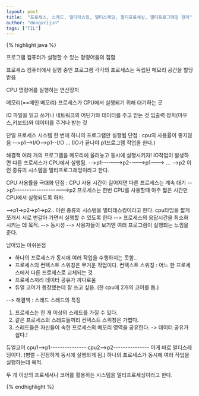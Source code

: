 ```yaml
---
layout: post
title:  "프로세스, 스레드, 멀티태스킹, 멀티스레딩, 멀티프로세싱, 멀티프로그래밍 정리"
author: "dongurijun"
tags: ["TIL"]
---
```



{% highlight java %}

프로그램
컴퓨터가 실행할 수 있는 명령어들의 집합

프로세스
컴퓨터에서 실행 중인 프로그램
각각의 프로세스는 독립된 메모리 공간을 할당 받음

CPU
명령어를 실행하는 연산장치

메모리(==메인 메모리)
프로세스가 CPU에서 실행되기 위해 대기하는 곳

IO
파일을 읽고 쓰거나 네트워크의 어딘가와 데이터를 주고 받는 것
입출력 장치(마우스,키보드)와 데이터를 주거나 받는 것

단일 프로세스 시스템
한 번에 하나의 프로그램만 실행됨
단점 : cpu의 사용률이 좋지않음
-->p1-->I/O-->p1--I/O ... (IO가 끝나야 p1프로그램 작업을 한다.)

해결책
여러 개의 프로그램을 메모리에 올려놓고 동시에 실행시키자!
IO작업이 발생하면 다른 프로세스가 CPU에서 실행됨.
-->p1------>p2---->p1---> ... -->p2
이런 종류의 시스템을 멀티프로그래밍이라고 한다.

CPU 사용률을 극대화
단점 : CPU 사용 시간이 길어지면 다른 프로세스는 계속 대기
-->p1-------------------->p2
프로세스는 한번 CPU를 사용할때 아주 짧은 시간만 CPU에서 실행되도록 하자.


-->p1->p2->p1->p2..
이런 종류의 시스템을 멀티태스킹이라고 한다.
cpu타임을 짧게 쪼개서 서로 번갈아 가면서 실행할 수 있도록 한다
--> 프로세스의 응답시간을 최소화 시키는 데 목적.
--> 동시성
--> 사용자들이 보기엔 여러 프로그램이 실행되는 느낌을 준다.

남아있는 아쉬운점
- 하나의 프로세스가 동시에 여러 작업을 수행하지는 못함..
- 프로세스의 컨텍스트 스위칭은 무거운 작업이다.
  컨텍스트 스위칭 : 어느 한 프로세스에서 다른 프로세스로 교체되는 것
- 프로세스끼리 데이터 공유가 까다로움
- 듀얼 코어가 등장했는데 잘 쓰고 싶음.
  (한 cpu에 2개의 코어를 둠.)

--> 해결책 : 스레드
스레드의 특징
1. 프로세스는 한 개 이상의 스레드를 가질 수 있다.
2. 같은 프로세스의 스레드들끼리 컨텍스트 스위칭은 가볍다.
3. 스레드들은 자신들이 속한 프로세스의 메모리 영역을 공유한다.
   -> 데이터 공유가 쉽다.!

듀얼코어
cpu1-->p1---------------
cpu2-->p2---------------
이게 바로 멀티스레딩이다. (병렬 - 진정하게 동시에 실행되게 됨.)
하나의 프로세스가 동시에 여러 작업을 실행하는데 목적.

두 개 이상의 프로세서나 코어를 활용하는 시스템을 멀티프로세싱이라고 한다.

{% endhighlight %}
